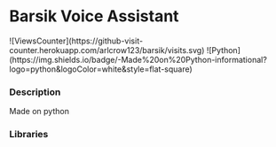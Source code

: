 <h1> Barsik Voice Assistant</h1>
![ViewsCounter](https://github-visit-counter.herokuapp.com/arlcrow123/barsik/visits.svg)
![Python](https://img.shields.io/badge/-Made%20on%20Python-informational?logo=python&logoColor=white&style=flat-square) 
<h3>Description</h3>
Made on python
<h3>Libraries</h3>
